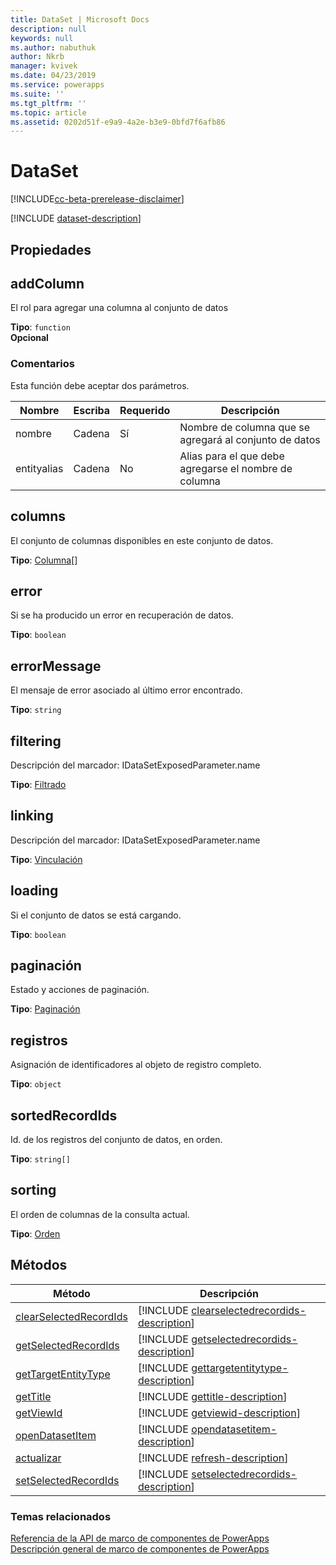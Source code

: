 ```yaml
---
title: DataSet | Microsoft Docs
description: null
keywords: null
ms.author: nabuthuk
author: Nkrb
manager: kvivek
ms.date: 04/23/2019
ms.service: powerapps
ms.suite: ''
ms.tgt_pltfrm: ''
ms.topic: article
ms.assetid: 0202d51f-e9a9-4a2e-b3e9-0bfd7f6afb86
---
```


# <a name="dataset"></a>DataSet

[!INCLUDE[cc-beta-prerelease-disclaimer](../../../includes/cc-beta-prerelease-disclaimer.md)]

[!INCLUDE [dataset-description](includes/dataset-description.md)]

## <a name="properties"></a>Propiedades

## <a name="addcolumn"></a>addColumn

El rol para agregar una columna al conjunto de datos

**Tipo**: `function`<br />
**Opcional**

### <a name="remarks"></a>Comentarios

Esta función debe aceptar dos parámetros.

|Nombre|Escriba|Requerido|Descripción|
|-|-|-|-|
|nombre|Cadena|Sí|Nombre de columna que se agregará al conjunto de datos|
|entityalias|Cadena|No| Alias para el que debe agregarse el nombre de columna|

## <a name="columns"></a>columns

El conjunto de columnas disponibles en este conjunto de datos.

**Tipo**: [Columna](column.md)[]

## <a name="error"></a>error

Si se ha producido un error en recuperación de datos.

**Tipo**: `boolean`

## <a name="errormessage"></a>errorMessage

El mensaje de error asociado al último error encontrado.

**Tipo**: `string`

## <a name="filtering"></a>filtering

Descripción del marcador: IDataSetExposedParameter.name
<!-- 
QUESTION: This description doesn't seem right
'The column sorting for the current query.' 
-->

**Tipo**: [Filtrado](filtering.md)

## <a name="linking"></a>linking

Descripción del marcador: IDataSetExposedParameter.name

**Tipo**: [Vinculación](linking.md)

## <a name="loading"></a>loading

Si el conjunto de datos se está cargando.

**Tipo**: `boolean`

## <a name="paging"></a>paginación

Estado y acciones de paginación.

**Tipo**: [Paginación](paging.md)

## <a name="records"></a>registros

Asignación de identificadores al objeto de registro completo.

**Tipo**: `object`

## <a name="sortedrecordids"></a>sortedRecordIds

Id. de los registros del conjunto de datos, en orden.

**Tipo**: `string[]`

## <a name="sorting"></a>sorting

El orden de columnas de la consulta actual.

**Tipo**: [Orden](sortstatus.md)

## <a name="methods"></a>Métodos

|Método | Descripción | 
| ------------- |-------------|
|[clearSelectedRecordIds](dataset/clearselectedrecordids.md)|[!INCLUDE [clearselectedrecordids-description](dataset/includes/clearselectedrecordids-description.md)]| 
|[getSelectedRecordIds](dataset/getselectedrecordids.md)|[!INCLUDE [getselectedrecordids-description](dataset/includes/getselectedrecordids-description.md)]| 
|[getTargetEntityType](dataset/gettargetentitytype.md)|[!INCLUDE [gettargetentitytype-description](dataset/includes/gettargetentitytype-description.md)]| 
|[getTitle](dataset/gettitle.md)|[!INCLUDE [gettitle-description](dataset/includes/gettitle-description.md)]| 
|[getViewId](dataset/getviewid.md)|[!INCLUDE [getviewid-description](dataset/includes/getviewid-description.md)]| 
|[openDatasetItem](dataset/opendatasetitem.md)|[!INCLUDE [opendatasetitem-description](dataset/includes/opendatasetitem-description.md)]| 
|[actualizar](dataset/refresh.md)|[!INCLUDE [refresh-description](dataset/includes/refresh-description.md)]| 
|[setSelectedRecordIds](dataset/setselectedrecordids.md)|[!INCLUDE [setselectedrecordids-description](dataset/includes/setselectedrecordids-description.md)]| 


### <a name="related-topics"></a>Temas relacionados

[Referencia de la API de marco de componentes de PowerApps](../reference/index.md)<br/>
[Descripción general de marco de componentes de PowerApps](../overview.md)